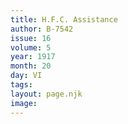 ```yaml
---
title: H.F.C. Assistance
author: B-7542
issue: 16
volume: 5
year: 1917
month: 20
day: VI
tags:
layout: page.njk
image:
---
```



